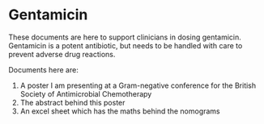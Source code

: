 # Gentamicin
These documents are here to support clinicians in dosing gentamicin.  Gentamicin is a potent antibiotic, but needs to be handled with care to prevent adverse drug reactions.

Documents here are:
1. A poster I am presenting at a Gram-negative conference for the British Society of Antimicrobial Chemotherapy
2. The abstract behind this poster
3. An excel sheet which has the maths behind the nomograms
